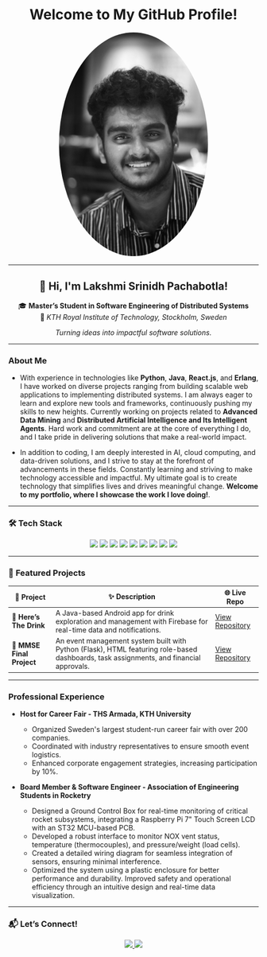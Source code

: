 <!-- Welcome Banner -->
<h1 align="center"> Welcome to My GitHub Profile! </h1>
<p align="center">
  <img src="https://raw.githubusercontent.com/lakshmisrinidhp/assets/main/IMG_5048.JPG" alt="Lakshmi Srinidh Pachabotla" width="300" style="border-radius: 50%;">
</p>

---

<h2 align="center"> 👋 Hi, I'm <strong>Lakshmi Srinidh Pachabotla</strong>!</h2>

<p align="center">
🎓 <strong>Master’s Student in Software Engineering of Distributed Systems</strong>  
<br>📍 <em>KTH Royal Institute of Technology, Stockholm, Sweden</em>  
</p>

<p align="center">
   <em>Turning ideas into impactful software solutions.</em>  
</p>

---

###  **About Me**

- With experience in technologies like **Python**, **Java**, **React.js**, and **Erlang**, I have worked on diverse projects ranging from building scalable web applications to implementing distributed systems. I am always eager to learn and explore new tools and frameworks, continuously pushing my skills to new heights. Currently working on projects related to **Advanced Data Mining** and **Distributed Artificial Intelligence and Its Intelligent Agents**. Hard work and commitment are at the core of everything I do, and I take pride in delivering solutions that make a real-world impact.

- In addition to coding, I am deeply interested in AI, cloud computing, and data-driven solutions, and I strive to stay at the forefront of advancements in these fields. Constantly learning and striving to make technology accessible and impactful. My ultimate goal is to create technology that simplifies lives and drives meaningful change. **Welcome to my portfolio, where I showcase the work I love doing!**.
 


---

### 🛠️ **Tech Stack**

<p align="center">
  <img src="https://img.shields.io/badge/Python-3776AB?style=for-the-badge&logo=python&logoColor=white">
  <img src="https://img.shields.io/badge/Java-007396?style=for-the-badge&logo=java&logoColor=white">
  <img src="https://img.shields.io/badge/Android-3DDC84?style=for-the-badge&logo=android&logoColor=white">
  <img src="https://img.shields.io/badge/HTML-E34F26?style=for-the-badge&logo=html5&logoColor=white">
  <img src="https://img.shields.io/badge/CSS-1572B6?style=for-the-badge&logo=css3&logoColor=white">
  <img src="https://img.shields.io/badge/React-61DAFB?style=for-the-badge&logo=react&logoColor=black">
  <img src="https://img.shields.io/badge/MySQL-4479A1?style=for-the-badge&logo=mysql&logoColor=white">
  <img src="https://img.shields.io/badge/AWS-232F3E?style=for-the-badge&logo=amazon-aws&logoColor=white">
  <img src="https://img.shields.io/badge/Docker-2496ED?style=for-the-badge&logo=docker&logoColor=white">
</p>

---

### 🚀 **Featured Projects**

| 🚀 **Project**                     | ✨ **Description**                                                                                     | 🌐 **Live Repo**                             |
|------------------------------------|-------------------------------------------------------------------------------------------------------|---------------------------------------------|
| 🍹 **Here’s The Drink**            | A Java-based Android app for drink exploration and management with Firebase for real-time data and notifications. | [View Repository](https://github.com/lakshmisrinidhp/HeresTheDrink) |
| 🎵 **MMSE Final Project**          | An event management system built with Python (Flask), HTML featuring role-based dashboards, task assignments, and financial approvals.      | [View Repository](https://github.com/lakshmisrinidhp/MMSE_FINAL_PROJECT) |

---

###  **Professional Experience**

- **Host for Career Fair - THS Armada, KTH University**    
  - Organized Sweden's largest student-run career fair with over 200 companies.
  - Coordinated with industry representatives to ensure smooth event logistics.
  - Enhanced corporate engagement strategies, increasing participation by 10%.

- **Board Member & Software Engineer - Association of Engineering Students in Rocketry**
  - Designed a Ground Control Box for real-time monitoring of critical rocket subsystems, integrating a Raspberry Pi 7" Touch Screen LCD with an ST32 MCU-based PCB.
  - Developed a robust interface to monitor NOX vent status, temperature (thermocouples), and pressure/weight (load cells).
  - Created a detailed wiring diagram for seamless integration of sensors, ensuring minimal interference.
  - Optimized the system using a plastic enclosure for better performance and durability. Improved safety and operational efficiency through an intuitive design and real-time data visualization.



---

### 📬 **Let’s Connect!**

<p align="center">
  <a href="https://www.linkedin.com/in/lakshmisrinidhpachabotla/">
    <img src="https://img.shields.io/badge/LinkedIn-0077B5?style=for-the-badge&logo=linkedin&logoColor=white">
  </a>
  <a href="mailto:lakshmisrinidhpachabotla@gmail.com">
    <img src="https://img.shields.io/badge/Email-D14836?style=for-the-badge&logo=gmail&logoColor=white">
  </a>
</p>
